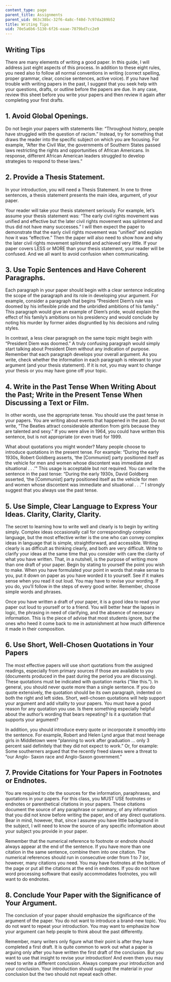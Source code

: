 ```yaml
---
content_type: page
parent_title: Assignments
parent_uid: 063c38bc-32f6-4a8c-f40d-7c97da289b52
title: Writing Tips
uid: 70e5a6b6-5130-6f26-eaae-7079bd7cc2e9
---
```


Writing Tips
------------

There are many elements of writing a good paper. In this guide, I will address just eight aspects of this process. In addition to these eight rules, you need also to follow all normal conventions in writing (correct spelling, proper grammar, clear, concise sentences, active voice). If you have had trouble with writing papers in the past, I suggest that you seek help with your questions, drafts, or outline before the papers are due. In any case, review this sheet before you write your papers and then review it again after completing your first drafts. 

1\. Avoid Global Openings.
--------------------------

Do not begin your papers with statements like: “Throughout history, people have struggled with the question of racism.” Instead, try for something that draws the reader into the specific subject on which you are focusing. For example, “After the Civil War, the governments of Southern States passed laws restricting the rights and opportunities of African Americans. In response, different African American leaders struggled to develop strategies to respond to these laws.”

2\. Provide a Thesis Statement.
-------------------------------

In your introduction, you will need a Thesis Statement. In one to three sentences, a thesis statement presents the main idea, argument, of your paper.

Your reader will take your thesis statement seriously. For example, let’s assume your thesis statement was: “The early civil rights movement was unified and effective but the later civil rights movement was splintered and thus did not have many successes.” I will then expect the paper to demonstrate that the early civil rights movement was “unified” and explain how it was “effective.” Then the paper will also need to show how and why the later civil rights movement splintered and achieved very little. If your paper covers LESS or MORE than your thesis statement, your reader will be confused. And we all want to avoid confusion when communicating.

3\. Use Topic Sentences and Have Coherent Paragraphs.
-----------------------------------------------------

Each paragraph in your paper should begin with a clear sentence indicating the scope of the paragraph and its role in developing your argument. For example, consider a paragraph that begins “President Diem’s rule was doomed by his inflexible pride and the unbridled ambitions of his family.” This paragraph would give an example of Diem’s pride, would explain the effect of his family’s ambitions on his presidency and would conclude by noting his murder by former aides disgruntled by his decisions and ruling styles.

In contrast, a less clear paragraph on the same topic might begin with “President Diem was doomed.” A truly confusing paragraph would simply start talking about President Diem without any indication of purpose. Remember that each paragraph develops your overall argument. As you write, check whether the information in each paragraph is relevant to your argument (and your thesis statement). If it is not, you may want to change your thesis or you may have gone off your topic.

4\. Write in the Past Tense When Writing About the Past; Write in the Present Tense When Discussing a Text or Film.
-------------------------------------------------------------------------------------------------------------------

In other words, use the appropriate tense. You should use the past tense in your papers. You are writing about events that happened in the past. Do not write, “The Beatles attract considerable attention from girls because they are talented and sexy.” If you were alive in 1964, you could have written this sentence, but is not appropriate (or even true) for 1999.

What about quotations you might wonder? Many people choose to introduce quotations in the present tense. For example: “During the early 1930s, Robert Goldberg asserts, ‘the \[Communist\] party positioned itself as the vehicle for men and women whose discontent was immediate and situational . . .’” This usage is acceptable but not required. You can write the sentence in the past tense: “During the early 1930s, David Goldberg asserted, ‘the \[Communist\] party positioned itself as the vehicle for men and women whose discontent was immediate and situational . . .’” I strongly suggest that you always use the past tense.

5\. Use Simple, Clear Language to Express Your Ideas. Clarity, Clarity, Clarity.
--------------------------------------------------------------------------------

The secret to learning how to write well and clearly is to begin by writing simply. Complex ideas occasionally call for correspondingly complex language, but the most effective writer is the one who can convey complex ideas in language that is simple, straightforward, and accessible. Writing clearly is as difficult as thinking clearly, and both are very difficult. Write to clarify your ideas at the same time that you consider with care the clarity of what you have written. That, in a nutshell, is the purpose of writing more than one draft of your paper. Begin by stating to yourself the point you wish to make. When you have formulated your point in words that make sense to you, put it down on paper as you have worded it to yourself. See if it makes sense when you read it out loud. You may have to revise your wording. If you do, you’ll follow in the steps of every good writer. Remember, choose simple words and phrases.

Once you have written a draft of your paper, it is a good idea to read your paper out loud to yourself or to a friend. You will better hear the lapses in logic, the phrasing in need of clarifying, and the absence of necessary information. This is the piece of advise that most students ignore, but the ones who heed it come back to me in astonishment at how much difference it made in their composition.

6\. Use Short, Well-Chosen Quotations in Your Papers
----------------------------------------------------

The most effective papers will use short quotations from the assigned readings, especially from primary sources if those are available to you (documents produced in the past during the period you are discussing). These quotations must be indicated with quotation marks (“like this.”). In general, you should never quote more than a single sentence. If you do quote extensively, the quotation should be its own paragraph, indented on both the right and left sides. Short, well-chosen quotations will help support your argument and add vitality to your papers. You must have a good reason for any quotation you use. Is there something especially helpful about the author’s wording that bears repeating? Is it a quotation that supports your argument?

In addition, you should introduce every quote or incorporate it smoothly into the sentence. For example, Robert and Helen Lynd argue that most teenage girls in Middletown were “planning to work after graduation ... only 3 percent said definitely that they did not expect to work.” Or, for example: Some southerners argued that the recently freed slaves were a threat to “our Anglo- Saxon race and Anglo-Saxon government.”

7\. Provide Citations for Your Papers in Footnotes or Endnotes.
---------------------------------------------------------------

You are required to cite the sources for the information, paraphrases, and quotations in your papers. For this class, you MUST USE footnotes or endnotes or parenthetical citations in your papers. These citations document the source of any paraphrase or summary, of any information that you did not know before writing the paper, and of any direct quotations. Bear in mind, however, that, since I assume you have little background in the subject, I will need to know the source of any specific information about your subject you provide in your paper.

Remember that the numerical reference to footnote or endnote should always appear at the end of the sentence. If you have more than one citation in the same sentence, combine them into one citation. The numerical references should run in consecutive order from 1 to 7 (or, however, many citations you need. You may have footnotes at the bottom of the page or put all the citations at the end in endnotes. If you do not have word processing software that easily accommodates footnotes, you will want to do endnotes.

8\. Conclude Your Paper with the Significance of Your Argument.
---------------------------------------------------------------

The conclusion of your paper should emphasize the significance of the argument of the paper. You do not want to introduce a brand-new topic. You do not want to repeat your introduction. You may want to emphasize how your argument can help people to think about the past differently.

Remember, many writers only figure what their point is after they have completed a first draft. It is quite common to work out what a paper is arguing only after you have written the first draft of the conclusion. But you want to use that insight to revise your introduction! And even then you may need to write a different conclusion. Always compare your introduction and your conclusion. Your introduction should suggest the material in your conclusion but the two should not repeat each other.